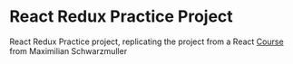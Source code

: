# React Redux Practice Project

React Redux Practice project, replicating the project from a React [Course](https://www.udemy.com/course/react-the-complete-guide-incl-redux/) from Maximilian Schwarzmuller
